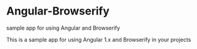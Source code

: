 # Angular-Browserify
sample app for using Angular and Browserify

This is a sample app for using Angular 1.x and Browserify in your projects
